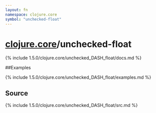 ```yaml
---
layout: fn
namespace: clojure.core
symbol: "unchecked-float"
---
```


# [clojure.core](../)/unchecked-float

{% include 1.5.0/clojure.core/unchecked_DASH_float/docs.md %}

##Examples

{% include 1.5.0/clojure.core/unchecked_DASH_float/examples.md %}
## Source
{% include 1.5.0/clojure.core/unchecked_DASH_float/src.md %}

